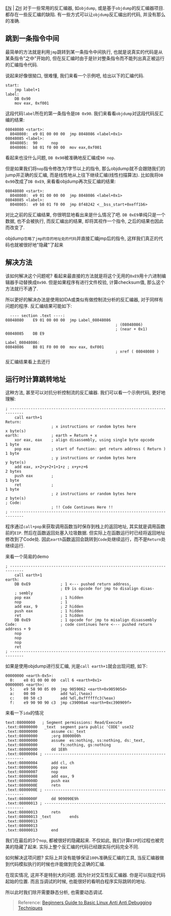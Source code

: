 [EN](./false-disasm.md) | [ZH](./false-disasm-zh.md)
对于一些常用的反汇编器, 如`objdump`, 或是基于`objdump`的反汇编器项目. 都存在一些反汇编的缺陷. 有一些方式可以让`objdump`反汇编出的代码, 并没有那么的准确.

##  跳到一条指令中间

最简单的方法就是利用`jmp`跳转到某一条指令中间执行, 也就是说真实的代码是从某条指令"之中"开始的, 但在反汇编时由于是针对整条指令而不能列出真正被运行的汇编指令代码. 

说起来好像很拗口, 很难懂, 我们来看一个示例吧, 给出以下的汇编代码.

```
start:
	jmp label+1
label: 	
	DB 0x90
	mov eax, 0xf001
```

这段代码`label`所在的第一条指令是`DB 0x90`. 我们来看看`objdump`对这段代码反汇编的结果:

```
08048080 <start>:
  8048080: 	e9 01 00 00 00 	jmp 8048086 <label+0x1>
08048085 <label>:
  8048085: 	90 		nop
  8048086: 	b8 01 f0 00 00 	mov eax,0xf001
```

看起来也没什么问题, `DB 0x90`被准确地反汇编成`90 nop`. 

但是如果我们将`nop`指令修改为1字节以上的指令, 那么objdump就不会跟随我们的jump并正确的反汇编, 而是线性地从上往下继续汇编(线性扫描算法). 比如我将`DB 0x90`改成了`DB 0xE9`, 来看看objdump再次反汇编的结果:

```
08048080 <start>:
  8048080: 	e9 01 00 00 00 	jmp 8048086 <label+0x1>
08048085 <label>:
  8048085: 	e9 b8 01 f0 00 	jmp 8f48242 <__bss_start+0xeff1b6>
```

对比之前的反汇编结果, 你很明显地看出来是什么情况了吧. `DB 0xE9`单纯只是一个数据, 也不会被执行, 而反汇编出的结果, 却将其视作一个指令, 之后的结果也因此而改变了.

objdump`忽略了jmp的目的地址处的代码`并直接汇编jmp后的指令, 这样我们真正的代码也就被很好地"隐藏"了起来

## 解决方法

该如何解决这个问题呢? 看起来最直接的方法就是将这个无用的`0xE9`用十六进制编辑器手动替换成`0x90`. 但是如果程序有进行文件校验, 计算checksum值, 那么这个方法就行不通了. 

所以更好的解决办法是使用如IDA或类似有做控制流分析的反汇编器, 对于同样有问题的程序. 反汇编结果可能如下: 

```
  ---- section .text ----:
08048080 	E9 01 00 00 00 	jmp Label_08048086
			                                    ; (08048086)
			                                    ; (near + 0x1)
08048085 	DB E9

Label_08048086:
08048086	B8 01 F0 00 00	mov eax, 0xF001
			                                    ; xref ( 08048080 ) 
```

反汇编结果看上去还行

## 运行时计算跳转地址

这种方法, 甚至可以对抗分析控制流的反汇编器. 我们可以看一个示例代码, 更好地理解:

```
; ----------------------------------------------------------------------------
    call earth+1
Return:
                    ; x instructions or random bytes here               x byte(s)
earth:              ; earth = Return + x
    xor eax, eax    ; align disassembly, using single byte opcode       1 byte
    pop eax         ; start of function: get return address ( Return )  1 byte
                    ; y instructions or random bytes here               y byte(s)
    add eax, x+2+y+2+1+1+z ; x+y+z+6                                    2 bytes
    push eax        ;                                                   1 byte
    ret             ;                                                   1 byte
                    ; z instructions or random bytes here               z byte(s)
; Code:
                    ; !! Code Continues Here !!
; ----------------------------------------------------------------------------
```

程序通过`call+pop`来获取调用函数当时保存到栈上的返回地址, 其实就是调用函数前的`EIP`. 然后在函数返回处塞入垃圾数据. 但实际上在函数运行时已经将返回地址修改到了Code处. 因此`earth`函数返回会跳转到`Code`处继续运行，而不是`Return`处继续运行.

来看一个简易的demo

```
; ----------------------------------------------------------------------------
	call earth+1
earth: 	
    DB 0xE9 	        ; 1 <--- pushed return address,
		                ; E9 is opcode for jmp to disalign disas-
	; sembly
	pop eax 	        ; 1 hidden
	nop 	            ; 1
	add eax, 9 	        ; 2 hidden
	push eax 	        ; 1 hidden
	ret 	            ; 1 hidden
	DB 0xE9 	        ; 1 opcode for jmp to misalign disassembly
Code: 	                ; code continues here <--- pushed return address + 9
	nop
	nop
	nop
	ret
; ----------------------------------------------------------------------------
```

如果是使用objdump进行反汇编, 光是`call earth+1`就会出现问题, 如下:

```
00000000 <earth-0x5>:
  0: 	e8 01 00 00 00 	call 6 <earth+0x1>
00000005 <earth>:
  5: 	e9 58 90 05 09 	jmp 9059062 <earth+0x905905d>
  a: 	00 00 		    add %al,(%eax)
  c: 	00 50 c3 		add %dl,0xffffffc3(%eax)
  f: 	e9 90 90 90 c3 	jmp c39090a4 <earth+0xc390909f>
```

来看一下`ida`的情况

```
text:08000000 	; Segment permissions: Read/Execute
.text:08000000	 _text 	segment para public 'CODE' use32
.text:08000000 		assume cs:_text
.text:08000000 		;org 8000000h
.text:08000000 		assume 	es:nothing, ss:nothing, ds:_text,
.text:08000000 			fs:nothing, gs:nothing
.text:08000000 		dd 1E8h
.text:08000004 ; -------------------------------------------------------------
.text:08000004 		add cl, ch
.text:08000006 		pop eax
.text:08000007 		nop
.text:08000008 		add eax, 9
.text:0800000D 		push eax
.text:0800000E 		retn
.text:0800000E ; -------------------------------------------------------------
.text:0800000F 		dd 909090E9h
.text:08000013 ; -------------------------------------------------------------
.text:08000013 		retn
.text:08000013 _text 		ends
.text:08000013
.text:08000013
.text:08000013 		end
```

我们在最后的3个`nop`, 都被很好的隐藏起来. 不仅如此, 我们计算`EIP`的过程也被完美的隐藏了起来. 实际上整个反汇编的代码已经跟实际代码完全不同.

如何解决这项问题? 实际上并没有能够保证`100%`准确反汇编的工具, 当反汇编器做到代码模拟执行的时候也许能做到完全正确的汇编.

在现实情况, 这并不是特别大的问题. 因为针对交互性反汇编器. 你是可以指定代码起始的位置. 而且当调试的时候, 也能很好的看明白程序实际跳转的地址.

所以此时我们除开需要静态分析, 也需要动态调试.




> Reference: [Beginners Guide to Basic Linux Anti Anti Debugging Techniques](http://www.stonedcoder.org/~kd/lib/14-61-1-PB.pdf)


